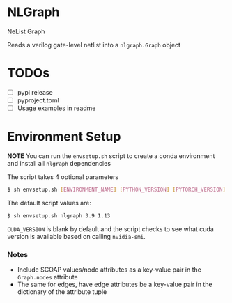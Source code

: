 # NLGraph

NeList Graph

Reads a verilog gate-level netlist into a `nlgraph.Graph` object

# TODOs

- [ ] pypi release
- [ ] pyproject.toml
- [ ] Usage examples in readme

# Environment Setup

**NOTE**
You can run the `envsetup.sh` script to create
a conda environment and install all `nlgraph` dependencies

The script takes 4 optional parameters

```bash
$ sh envsetup.sh [ENVIRONMENT_NAME] [PYTHON_VERSION] [PYTORCH_VERSION] [CUDA_VERSION]
```

The default script values are:

```bash
$ sh envsetup.sh nlgraph 3.9 1.13
```

`CUDA_VERSION` is blank by default and the script checks to see what cuda version is
available based on calling `nvidia-smi`.

### Notes

* Include SCOAP values/node attributes as a key-value pair in the `Graph.nodes` attribute
* The same for edges, have edge attributes be a key-value pair in the dictionary of the attribute tuple




